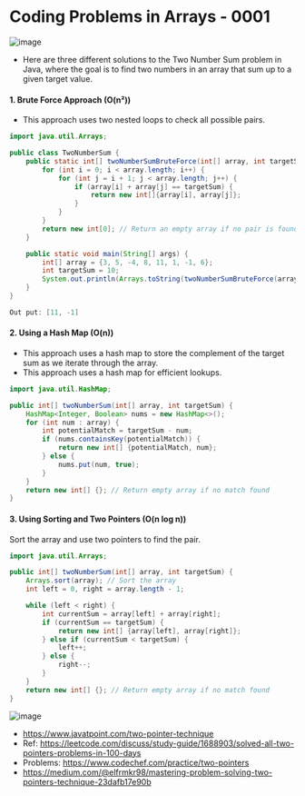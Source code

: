 # Coding Problems in Arrays - 0001

![image](https://github.com/user-attachments/assets/4a52f1bc-f713-43ba-b2c8-5ee89f1c7905)

* Here are three different solutions to the Two Number Sum problem in Java, where the goal is to find two numbers in an array that sum up to a given target value.

#### 1. Brute Force Approach (O(n²))
* This approach uses two nested loops to check all possible pairs.

```java
import java.util.Arrays;

public class TwoNumberSum {
    public static int[] twoNumberSumBruteForce(int[] array, int targetSum) {
        for (int i = 0; i < array.length; i++) {
            for (int j = i + 1; j < array.length; j++) {
                if (array[i] + array[j] == targetSum) {
                    return new int[]{array[i], array[j]};
                }
            }
        }
        return new int[0]; // Return an empty array if no pair is found.
    }

    public static void main(String[] args) {
        int[] array = {3, 5, -4, 8, 11, 1, -1, 6};
        int targetSum = 10;
        System.out.println(Arrays.toString(twoNumberSumBruteForce(array, targetSum)));
    }
}

Out put: [11, -1]
```

#### 2. Using a Hash Map (O(n))
* This approach uses a hash map to store the complement of the target sum as we iterate through the array.
* This approach uses a hash map for efficient lookups.

```java
import java.util.HashMap;

public int[] twoNumberSum(int[] array, int targetSum) {
    HashMap<Integer, Boolean> nums = new HashMap<>();
    for (int num : array) {
        int potentialMatch = targetSum - num;
        if (nums.containsKey(potentialMatch)) {
            return new int[] {potentialMatch, num};
        } else {
            nums.put(num, true);
        }
    }
    return new int[] {}; // Return empty array if no match found
}

```
#### 3. Using Sorting and Two Pointers (O(n log n))
Sort the array and use two pointers to find the pair.

```java
import java.util.Arrays;

public int[] twoNumberSum(int[] array, int targetSum) {
    Arrays.sort(array); // Sort the array
    int left = 0, right = array.length - 1;

    while (left < right) {
        int currentSum = array[left] + array[right];
        if (currentSum == targetSum) {
            return new int[] {array[left], array[right]};
        } else if (currentSum < targetSum) {
            left++;
        } else {
            right--;
        }
    }
    return new int[] {}; // Return empty array if no match found
}

```
![image](https://github.com/user-attachments/assets/ab352755-e99f-4f38-a0db-c875e939537e)

* https://www.javatpoint.com/two-pointer-technique
* Ref: https://leetcode.com/discuss/study-guide/1688903/solved-all-two-pointers-problems-in-100-days
* Problems: https://www.codechef.com/practice/two-pointers
* https://medium.com/@elfrmkr98/mastering-problem-solving-two-pointers-technique-23dafb17e90b
